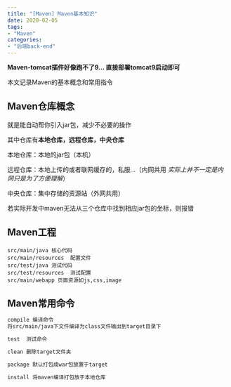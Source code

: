 ```yaml
---
title: "[Maven] Maven基本知识"
date: 2020-02-05
tags:
- "Maven"
categories:
- "后端back-end"
---
```

**Maven-tomcat插件好像跑不了9...  直接部署tomcat9启动即可**

本文记录Maven的基本概念和常用指令
<!--more-->
## Maven仓库概念
就是能自动帮你引入jar包，减少不必要的操作

其中仓库有**本地仓库，远程仓库，中央仓库**

本地仓库：本地的jar包（本机）

远程仓库：本地上传的或者联网缓存的，私服...（内网共用 *实际上并不一定是内网只是为了方便理解*）

中央仓库：集中存储的资源站（外网共用）

若实际开发中maven无法从三个仓库中找到相应jar包的坐标，则报错

## Maven工程
```
src/main/java 核心代码
src/main/resources  配置文件
src/test/java 测试代码
src/test/resources  测试配置
src/main/webapp 页面资源如js,css,image
```

## Maven常用命令
```html
compile 编译命令
将src/main/java下文件编译为class文件输出到target目录下

test  测试命令

clean 删除target文件夹

package 默认打包成war包放置于target

install 将maven编译打包放于本地仓库

```